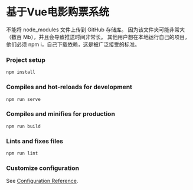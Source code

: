 # 基于Vue电影购票系统

不能将 node_modules 文件上传到 GitHub 存储库。
因为该文件夹可能非常大（数百 Mb），并且会导致推送时间非常长。
其他用户想在本地运行自己的项目，他们必须 npm i，自己下载依赖，这是被广泛接受的标准。




### Project setup
```
npm install
```

### Compiles and hot-reloads for development
```
npm run serve
```

### Compiles and minifies for production
```
npm run build
```

### Lints and fixes files
```
npm run lint
```

### Customize configuration
See [Configuration Reference](https://cli.vuejs.org/config/).


